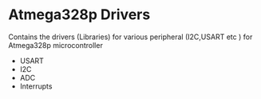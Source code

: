 # Atmega328p Drivers
Contains the drivers (Libraries) for various peripheral (I2C,USART etc ) for Atmega328p microcontroller

+ USART
+ I2C
+ ADC
+ Interrupts
